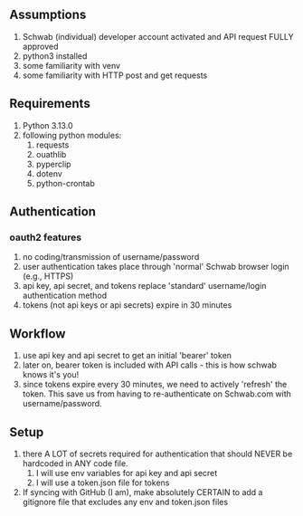 ## Assumptions  
1. Schwab (individual) developer account activated and API request FULLY approved
2. python3 installed
3. some familiarity with venv  
4. some familiarity with HTTP post and get requests

## Requirements  
1. Python 3.13.0
2. following python modules:
   1. requests
   2. ouathlib
   2. pyperclip
   3. dotenv
   4. python-crontab

## Authentication    
### oauth2 features  
1. no coding/transmission of username/password
2. user authentication takes place through 'normal' Schwab browser login (e.g., HTTPS)
3. api key, api secret, and tokens replace 'standard' username/login authentication method
4. tokens (not api keys or api secrets) expire in 30 minutes

## Workflow  
1. use api key and api secret to get an initial 'bearer' token
2. later on, bearer token is included with API calls - this is how schwab knows it's you!
3. since tokens expire every 30 minutes, we need to actively 'refresh' the token. This save us from having to re-authenticate on Schwab.com with username/password.

## Setup  
1. there A LOT of secrets required for authentication that should NEVER be hardcoded in ANY code file.  
   1. I will use env variables for api key and api secret  
   2. I will use a token.json file for tokens  
2. If syncing with GitHub (I am), make absolutely CERTAIN to add a gitignore file that excludes any env and token.json files
